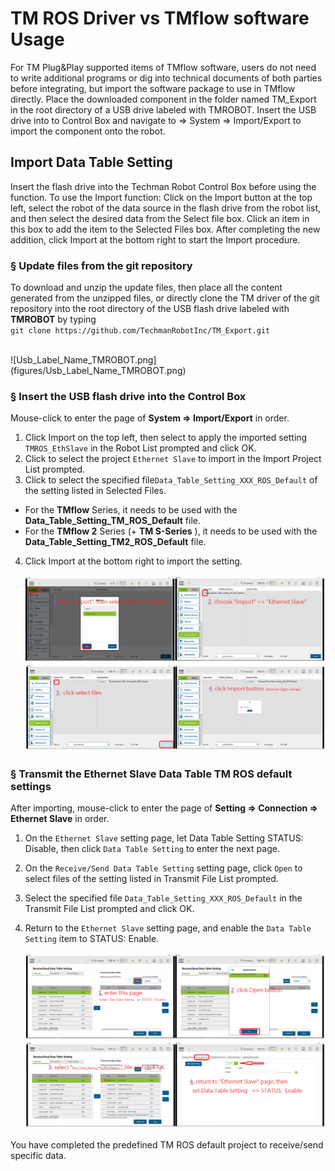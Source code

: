 # __TM ROS Driver vs TMflow software Usage__

For TM Plug&Play supported items of TMflow software, users do not need to write additional programs or dig into technical documents of both parties before integrating, but import the software package to use in TMflow directly. Place the downloaded component in the folder named TM_Export in the root directory of a USB drive labeled with TMROBOT. Insert the USB drive into to Control Box and navigate to &rArr;  System &rArr; Import/Export to import the component onto the robot.

## __Import Data Table Setting__
Insert the flash drive into the Techman Robot Control Box before using the function.
To use the Import function: Click on the Import button at the top left, select the robot of the data source in the flash drive from the robot list, and then select the desired data from the Select file box. Click an item in this box to add the item to the Selected Files box. After completing the new addition, click Import at the bottom right to start the Import procedure.

### &sect; Update files from the git repository
To download and unzip the update files, then place all the content generated from the unzipped files, or directly clone the TM driver of the git repository into the root directory of the USB flash drive labeled with __TMROBOT__ by typing<br/>
``git clone https://github.com/TechmanRobotInc/TM_Export.git``<br/>

<br/>
    ![Usb_Label_Name_TMROBOT.png](figures/Usb_Label_Name_TMROBOT.png)

### &sect; Insert the USB flash drive into the Control Box

Mouse-click to enter the page of __System &rArr; Import/Export__ in order.<br/>  
1. Click Import on the top left, then select to apply the imported setting ``TMROS_EthSlave`` in the Robot List prompted and click OK.<br/>
2. Click to select the project ``Ethernet Slave`` to import in the Import Project List prompted.<br/>
3. Click to select the specified file``Data_Table_Setting_XXX_ROS_Default`` of the setting listed in Selected Files.
 -  For the __TMflow__ Series, it needs to be used with the __Data_Table_Setting_TM_ROS_Default__ file.<br/>
 -  For the __TMflow 2__ Series (+ __TM S-Series__ ), it needs to be used with the __Data_Table_Setting_TM2_ROS_Default__ file.<br/>

 4. Click Import at the bottom right to import the setting.<br/>

    ![Import_TMROS_EthSlave.png](figures/Import_TMROS_EthSlave.png)

### &sect; Transmit the __Ethernet Slave Data Table__ TM ROS default settings
 After importing, mouse-click to enter the page of __Setting &rArr; Connection &rArr; Ethernet Slave__ in order.<br/> 

 1. On the ``Ethernet Slave`` setting page, let Data Table Setting STATUS: Disable, then click ``Data Table Setting`` to enter the next page.<br/>
 2. On the ``Receive/Send Data Table Setting`` setting page, click ``Open`` to select files of the setting listed in Transmit File List prompted.<br/>
 3. Select the specified file ``Data_Table_Setting_XXX_ROS_Default`` in the Transmit File List prompted and click OK.<br/>
 4. Return to the ``Ethernet Slave`` setting page, and enable the `Data Table Setting` item to STATUS: Enable.<br/>

    ![Import_TMROS_Data_Table_Setting.png](figures/Import_TMROS_Data_Table_Setting.png)

You have completed the predefined TM ROS default project to receive/send specific data. 

